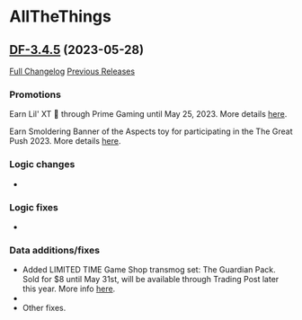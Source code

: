 # AllTheThings

## [DF-3.4.5](https://github.com/DFortun81/AllTheThings/tree/DF-3.4.5) (2023-05-28)
[Full Changelog](https://github.com/DFortun81/AllTheThings/compare/DF-3.4.4...DF-3.4.5) [Previous Releases](https://github.com/DFortun81/AllTheThings/releases)


### Promotions

Earn Lil' XT 🤖 through Prime Gaming until May 25, 2023. More details [here](https://worldofwarcraft.blizzard.com/en-us/news/23938292).

Earn Smoldering Banner of the Aspects toy for participating in the The Great Push 2023. More details [here](https://gamebattles.majorleaguegaming.com/pc/world-of-warcraft/tournament/the-great-push-dragonflight-s2/info).


### Logic changes

-


### Logic fixes

-


### Data additions/fixes

- Added LIMITED TIME Game Shop transmog set: The Guardian Pack. Sold for $8 until May 31st, will be available through Trading Post later this year. More info [here](https://www.wowhead.com/news/the-guardian-pack-medivh-inspired-transmog-set-on-in-game-shop-through-may-31st-332760).
-
- Other fixes.
